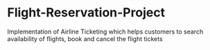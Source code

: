 # Flight-Reservation-Project
Implementation of Airline Ticketing which helps customers to search availability of flights, book and cancel the flight tickets 
